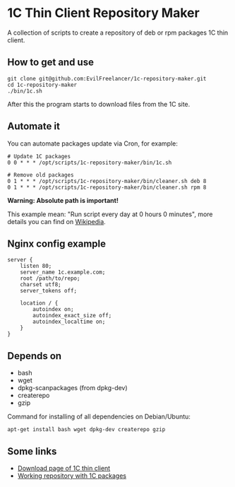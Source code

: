# 1C Thin Client Repository Maker

A collection of scripts to create a repository of deb or rpm packages 1C thin client.

## How to get and use

    git clone git@github.com:EvilFreelancer/1c-repository-maker.git
    cd 1c-repository-maker
    ./bin/1c.sh

After this the program starts to download files from the 1C site.

## Automate it

You can automate packages update via Cron, for example:

    # Update 1C packages
    0 0 * * * /opt/scripts/1c-repository-maker/bin/1c.sh

    # Remove old packages
    0 1 * * * /opt/scripts/1c-repository-maker/bin/cleaner.sh deb 8
    0 1 * * * /opt/scripts/1c-repository-maker/bin/cleaner.sh rpm 8

__Warning: Absolute path is important!__

This example mean: "Run script every day at 0 hours 0 minutes", more details you can find on [Wikipedia](https://en.wikipedia.org/wiki/Cron#Overview).

## Nginx config example

    server {
        listen 80;
        server_name 1c.example.com;
        root /path/to/repo;
        charset utf8;
        server_tokens off;
    
        location / {
            autoindex on;
            autoindex_exact_size off;
            autoindex_localtime on;
        }
    }

## Depends on

* bash
* wget
* dpkg-scanpackages (from dpkg-dev)
* createrepo
* gzip

Command for installing of all dependencies on Debian/Ubuntu:

    apt-get install bash wget dpkg-dev createrepo gzip

## Some links

* [Download page of 1C thin client](https://1cfresh.com/articles/thin_install_linux)
* [Working repository with 1C packages](http://1c.drteam.rocks/)
